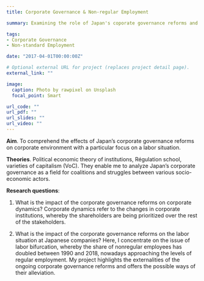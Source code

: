 ```yaml
---
title: Corporate Governance & Non-regular Employment

summary: Examining the role of Japan's coporate governance reforms and their labor-related repercussions

tags:
- Corporate Governance
- Non-standard Employment

date: "2017-04-01T00:00:00Z"

# Optional external URL for project (replaces project detail page).
external_link: ""

image:
  caption: Photo by rawpixel on Unsplash
  focal_point: Smart

url_code: ""
url_pdf: ""
url_slides: ""
url_video: ""
---
```


**Aim**. To comprehend the effects of Japan’s corporate governance reforms on corporate environment with a particular focus on a labor situation. 

**Theories**. Political economic theory of institutions, Régulation school, varieties of capitalism (VoC). 
They enable me to analyze Japan’s corporate governance as a field for coalitions and struggles between various socio-economic actors. 

**Research questions**:

1. What is the impact of the corporate governance reforms on corporate dynamics? Corporate dynamics refer to the changes in corporate institutions, whereby the shareholders are being prioritized over the rest of the stakeholders.

2. What is the impact of the corporate governance reforms on the labor situation at Japanese companies?
Here, I concentrate on the issue of labor bifurcation, whereby the share of nonregular employees has doubled between 1990 and 2018, nowadays approaching the levels of regular employment. 
My project highlights the externalities of the ongoing corporate governance reforms and offers the possible ways of their alleviation.
